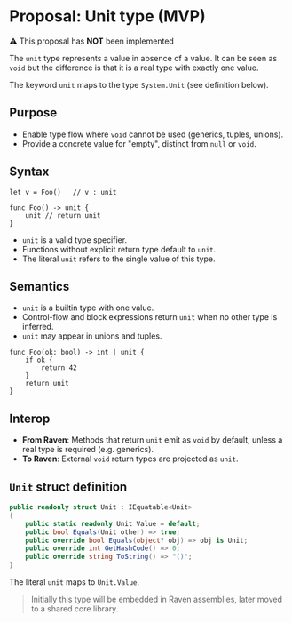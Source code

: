 # Proposal: Unit type (MVP)

⚠️ This proposal has **NOT** been implemented

The `unit` type represents a value in absence of a value. It can be seen as `void` but the difference is that it is a real type with exactly one value.

The keyword `unit` maps to the type `System.Unit` (see definition below).

## Purpose

- Enable type flow where `void` cannot be used (generics, tuples, unions).
- Provide a concrete value for "empty", distinct from `null` or `void`.

## Syntax

```raven
let v = Foo()   // v : unit

func Foo() -> unit {
    unit // return unit
}
````

* `unit` is a valid type specifier.
* Functions without explicit return type default to `unit`.
* The literal `unit` refers to the single value of this type.

## Semantics

* `unit` is a builtin type with one value.
* Control-flow and block expressions return `unit` when no other type is inferred.
* `unit` may appear in unions and tuples.

```raven
func Foo(ok: bool) -> int | unit {
    if ok {
        return 42
    }
    return unit
}
```

## Interop

* **From Raven**: Methods that return `unit` emit as `void` by default, unless a real type is required (e.g. generics).
* **To Raven**: External `void` return types are projected as `unit`.

## `Unit` struct definition

```csharp
public readonly struct Unit : IEquatable<Unit>
{
    public static readonly Unit Value = default;
    public bool Equals(Unit other) => true;
    public override bool Equals(object? obj) => obj is Unit;
    public override int GetHashCode() => 0;
    public override string ToString() => "()";
}
```

The literal `unit` maps to `Unit.Value`.

> Initially this type will be embedded in Raven assemblies, later moved to a shared core library.